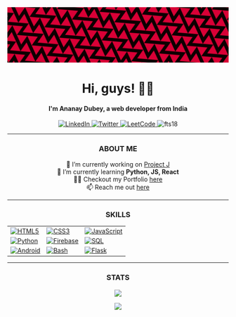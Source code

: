 <div align="center">
  <img src="pattern.png" style="max-width: 100%; height: auto;">
</div>

<h1 align="center">Hi, guys! 👋😉</h1>
<h4 align="center">I'm Ananay Dubey, a web developer from India</h4>

<p align="center"> 
    <a href="https://www.linkedin.com/in/ananaydubey" target="_blank">
        <img src="https://img.shields.io/badge/LinkedIn-black?style=for-the-badge&logo=linkedin&logoColor=white" alt="LinkedIn">
    </a>  
    <a href="https://twitter.com/spacify18" target="_blank">
        <img src="https://img.shields.io/badge/Twitter-black?style=for-the-badge&logo=twitter" alt="Twitter">
    </a>
    <a href="https://leetcode.com/ananaydubey/" target="_blank">
        <img src="https://img.shields.io/badge/LeetCode-black?style=for-the-badge&logo=LeetCode" alt="LeetCode">
    </a>
    <img src="https://komarev.com/ghpvc/?username=fts18&label=Profile%20views&color=000000&style=for-the-badge" alt="fts18" /> 
</p>

<hr>

<div align="center">
  
### ABOUT ME

<p align="center">
🔭 I’m currently working on <a href="https://github.com/FTS18/projectjee" target="_blank">Project J</a> <br>
🌱 I’m currently learning <strong>Python, JS, React</strong> <br>
👨‍💻 Checkout my Portfolio <a href="https://ananay.netlify.app/" target="_blank">here</a> <br>
📫 Reach me out <a href="mailto:spacify1807@gmail.com">here</a> <br>
</p>
</div>

<hr>

<div align="center">

### SKILLS

<div align="center">
  
<table>
  <tr>
    <td><a href="https://github.com/fts18"><img src="https://img.shields.io/badge/html5-black?style=for-the-badge&logo=html5" alt="HTML5"></a></td>
    <td><a href="https://github.com/fts18"><img src="https://img.shields.io/badge/css3-black?style=for-the-badge&logo=css3" alt="CSS3"></a></td>
    <td><a href="https://github.com/fts18"><img src="https://img.shields.io/badge/javascript-black?style=for-the-badge&logo=javascript" alt="JavaScript"></a></td>
  </tr>
  <tr>
    <td><a href="https://github.com/fts18"><img src="https://img.shields.io/badge/python-black?style=for-the-badge&logo=python" alt="Python"></a></td>
    <td><a href="https://github.com/fts18"><img src="https://img.shields.io/badge/firebase-black?style=for-the-badge&logo=firebase" alt="Firebase"></a></td>
    <td><a href="https://github.com/fts18"><img src="https://img.shields.io/badge/sql-black?style=for-the-badge&logo=postgresql" alt="SQL"></a></td>
  </tr>
  <tr>
    <td><a href="https://github.com/fts18"><img src="https://img.shields.io/badge/android-black?style=for-the-badge&logo=android" alt="Android"></a></td>
    <td><a href="https://github.com/fts18"><img src="https://img.shields.io/badge/bash-black?style=for-the-badge&logo=gnu-bash&logoColor=white" alt="Bash"></a></td>
    <td><a href="https://github.com/fts18"><img src="https://img.shields.io/badge/flask-black?style=for-the-badge&logo=flask" alt="Flask"></a></td>
  </tr>
</table>

</div>

<hr>

<div align="center">
  
### STATS
<p align="center">
<a href="https://github.com/fts18">
  <img height=200 align="center" src="https://github-readme-stats.vercel.app/api/top-langs?username=fts18&layout=compact&langs_count=8&card_width=320&theme=dark" />
</a>
</p>
  <picture>
    <source
      srcset="https://github-readme-stats.vercel.app/api?username=fts18&card_width=320&show_icons=true&theme=dark"
      media="(prefers-color-scheme: dark)"
    />
    <source
      srcset="https://github-readme-stats.vercel.app/api?username=fts18&show_icons=true"
      media="(prefers-color-scheme: light), (prefers-color-scheme: no-preference)"
    />
    <img src="https://github-readme-stats.vercel.app/api?username=fts18&show_icons=true" />
  </picture>
</div>

